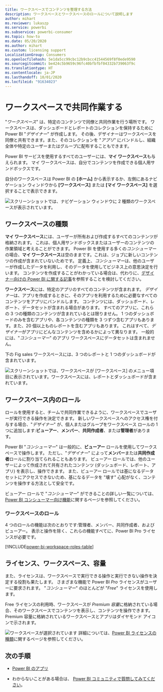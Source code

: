 ```yaml
---
title: ワークスペースでコンテンツを整理する方法
description: ワークスペースとワークスペースのロールについて説明します
author: mihart
ms.reviewer: lukaszp
ms.service: powerbi
ms.subservice: powerbi-consumer
ms.topic: how-to
ms.date: 05/20/2020
ms.author: mihart
ms.custom: licensing support
LocalizationGroup: Consumers
ms.openlocfilehash: 5e1da5cc99cbc12b9cbcc41544569f8f0ede9590
ms.sourcegitcommit: be424c5b9659c96fc40bfbfbf04332b739063f9c
ms.translationtype: HT
ms.contentlocale: ja-JP
ms.lasthandoff: 10/01/2020
ms.locfileid: "91634023"
---
```

# <a name="collaborate-in-workspaces"></a>ワークスペースで共同作業する

 "*ワークスペース*" は、特定のコンテンツで同僚と共同作業を行う場所です。 ワークスペースは、ダッシュボードとレポートのコレクションを保持するために Power BI "*デザイナー*" が作成します。 その後、デザイナーはワークスペースを同僚と共有できます。また、そのコレクションを "*アプリ*" にバンドルし、組織全体や特定のユーザーまたはグループに配布することもできます。 

 Power BI サービスを使用するすべてのユーザーには、**マイ ワークスペース**も与えられます。  マイ ワークスペースは、自分でコンテンツを作成できる個人用サンドボックスです。

 自分のワークスペースは Power BI の **[ホーム]** から表示するか、左側にあるナビゲーション ウィンドウから **[ワークスペース]** または **[マイ ワークスペース]** を選択することで表示できます。

 ![スクリーンショットでは、ナビゲーション ウィンドウに 2 種類のワークスペースが表示されています。](media/end-user-workspaces/power-bi-home.png)

## <a name="types-of-workspaces"></a>ワークスペースの種類
**マイ ワークスペース**には、ユーザーが所有および作成するすべてのコンテンツが格納されます。 これは、個人用サンドボックスまたはユーザーのコンテンツの作業領域と考えることができます。 Power BI を使用する多くの*コンシューマー*の場合、**マイ ワークスペース**は空のままです。これは、ジョブに新しいコンテンツの作成が含まれていないためです。 定義上、*コンシューマー*は、他のユーザーが作成したデータを利用し、そのデータを使用してビジネス上の意思決定を行います。 コンテンツを作成することがわかっている場合は、代わりに、[デザイナー向けの Power BI に関する記事](../create-reports/index.yml)を参照することを検討してください。

**ワークスペース**には、特定のアプリのすべてのコンテンツが含まれます。 *デザイナー*は、アプリを作成するときに、そのアプリを利用するために必要なすべてのコンテンツをアプリにバンドルします。 コンテンツには、ダッシュボード、レポート、データセットが含まれる場合があります。 すべてのアプリに、これらの 3 つの種類のコンテンツが含まれているとは限りません。 1 つのダッシュボードのみを含むアプリや、各コンテンツの種類を 3 つずつ含むアプリもあります。また、20 個以上ものレポートを含むアプリもあります。 これはすべて、*デザイナー*がアプリにどんなコンテンツを含めるかによって異なります。 一般的には、"*コンシューマー*" のアプリ ワークスペースにデータセットは含まれません。

下の Fig sales ワークスペースには、3 つのレポートと 1 つのダッシュボードが含まれています。 

![スクリーンショットでは、ワークスペースが [ワークスペース] のメニュー項目に表示されています。ワークスペースには、レポートとダッシュボードが含まれています。](media/end-user-workspaces/power-bi-app-workspace.png)

## <a name="roles-in-the-workspaces"></a>ワークスペース内のロール

ロールを使用すると、チームで共同作業できるように、ワークスペースでユーザーが実行できる操作を決定できます。  新しいワークスペースへのアクセス権を付与する場合、"*デザイナー*" が、個人またはグループをワークスペース ロールの 1 つに追加します:**ビューアー**、**メンバー**、**共同作成者**、または**管理者**があります。 


Power BI "*コンシューマー*" は一般的に、**ビューアー** ロールを使用してワークスペースで操作します。 ただし、"*デザイナー*" によって**メンバー**または**共同作成者**ロールに割り当てられることもあります。 ビューアー ロールでは、他のユーザーによって作成されて共有されたコンテンツ (ダッシュボード、レポート、アプリ) を表示し、操作できます。 また、ビューアー ロールでは基になるデータセットにアクセスできないため、基になるデータを "壊す" 心配がなく、コンテンツを操作する方法として安全です。


ビューアー ロールで "*コンシューマー*" ができることの詳しい一覧については、[Power BI コンシューマー向け機能](end-user-features.md)に関するページを参照してください。


### <a name="workspace-roles"></a>ワークスペースのロール

4 つのロールの機能は次のとおりです:管理者、メンバー、共同作成者、およびビューアー。 表示と操作を除く、これらの機能すべてに、Power BI Pro ライセンスが必要です。

[!INCLUDE[power-bi-workspace-roles-table](../includes/power-bi-workspace-roles-table.md)]

## <a name="licensing-workspaces-and-capacity"></a>ライセンス、ワークスペース、容量
また、ライセンスは、ワークスペースで実行できる操作と実行できない操作を決定する役割も果たします。 さまざまな機能で Power BI *Pro* ライセンスがユーザーに要求されます。 "*コンシューマー*" のほとんどが "*Free*" ライセンスを使用します。 

Free ライセンスの利用時、ワークスペースが *Premium 容量*に格納されている場合、そのワークスペースでコンテンツを表示し、コンテンツを操作できます。 Premium 容量に格納されているワークスペースとアプリはダイヤモンド アイコンで示されます。

![ワークスペースが選択されています](media/end-user-workspaces/power-bi-diamond.png) 詳細については、[Power BI ライセンスの種類](end-user-license.md)に関するページを参照してください。



## <a name="next-steps"></a>次の手順
* [Power BI のアプリ](end-user-apps.md)    

* わからないことがある場合は、 [Power BI コミュニティで質問してみてください](https://community.powerbi.com/)。

